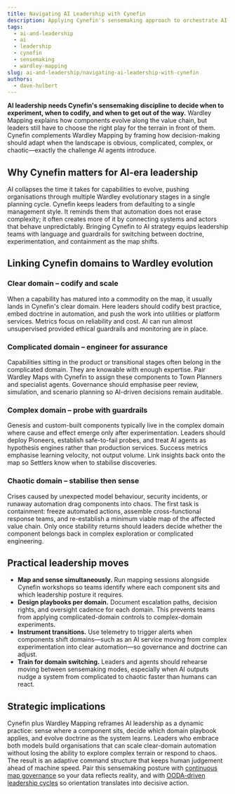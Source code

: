```yaml
---
title: Navigating AI Leadership with Cynefin
description: Applying Cynefin's sensemaking approach to orchestrate AI systems and human teams across complexity.
tags:
  - ai-and-leadership
  - ai
  - leadership
  - cynefin
  - sensemaking
  - wardley-mapping
slug: ai-and-leadership/navigating-ai-leadership-with-cynefin
authors:
  - dave-hulbert
---
```


**AI leadership needs Cynefin's sensemaking discipline to decide when to experiment, when to codify, and when to get out of the way.** Wardley Mapping explains how components evolve along the value chain, but leaders still have to choose the right play for the terrain in front of them. Cynefin complements Wardley Mapping by framing how decision-making should adapt when the landscape is obvious, complicated, complex, or chaotic—exactly the challenge AI agents introduce.

<!-- truncate -->

## Why Cynefin matters for AI-era leadership

AI collapses the time it takes for capabilities to evolve, pushing organisations through multiple Wardley evolutionary stages in a single planning cycle. Cynefin keeps leaders from defaulting to a single management style. It reminds them that automation does not erase complexity; it often creates more of it by connecting systems and actors that behave unpredictably. Bringing Cynefin to AI strategy equips leadership teams with language and guardrails for switching between doctrine, experimentation, and containment as the map shifts.

## Linking Cynefin domains to Wardley evolution

### Clear domain – codify and scale

When a capability has matured into a commodity on the map, it usually lands in Cynefin's clear domain. Here leaders should codify best practice, embed doctrine in automation, and push the work into utilities or platform services. Metrics focus on reliability and cost. AI can run almost unsupervised provided ethical guardrails and monitoring are in place.

### Complicated domain – engineer for assurance

Capabilities sitting in the product or transitional stages often belong in the complicated domain. They are knowable with enough expertise. Pair Wardley Maps with Cynefin to assign these components to Town Planners and specialist agents. Governance should emphasise peer review, simulation, and scenario planning so AI-driven decisions remain auditable.

### Complex domain – probe with guardrails

Genesis and custom-built components typically live in the complex domain where cause and effect emerge only after experimentation. Leaders should deploy Pioneers, establish safe-to-fail probes, and treat AI agents as hypothesis engines rather than production services. Success metrics emphasise learning velocity, not output volume. Link insights back onto the map so Settlers know when to stabilise discoveries.

### Chaotic domain – stabilise then sense

Crises caused by unexpected model behaviour, security incidents, or runaway automation drag components into chaos. The first task is containment: freeze automated actions, assemble cross-functional response teams, and re-establish a minimum viable map of the affected value chain. Only once stability returns should leaders decide whether the component belongs back in complex exploration or complicated engineering.

## Practical leadership moves

- **Map and sense simultaneously.** Run mapping sessions alongside Cynefin workshops so teams identify where each component sits and which leadership posture it requires.
- **Design playbooks per domain.** Document escalation paths, decision rights, and oversight cadence for each domain. This prevents teams from applying complicated-domain controls to complex-domain experiments.
- **Instrument transitions.** Use telemetry to trigger alerts when components shift domains—such as an AI service moving from complex experimentation into clear automation—so governance and doctrine can adjust.
- **Train for domain switching.** Leaders and agents should rehearse moving between sensemaking modes, especially when AI outputs nudge a system from complicated to chaotic faster than humans can react.

## Strategic implications

Cynefin plus Wardley Mapping reframes AI leadership as a dynamic practice: sense where a component sits, decide which domain playbook applies, and evolve doctrine as the system learns. Leaders who embrace both models build organisations that can scale clear-domain automation without losing the ability to explore complex terrain or respond to chaos. The result is an adaptive command structure that keeps human judgement ahead of machine speed. Pair this sensemaking posture with [continuous map governance](/blog/ai-and-leadership/continuous-map-governance) so your data reflects reality, and with [OODA-driven leadership cycles](/blog/ai-and-leadership/winning-ai-leadership-cycles-with-the-ooda-loop) so orientation translates into decisive action.

